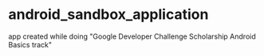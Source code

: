 # android_sandbox_application
 app created while doing "Google Developer Challenge Scholarship Android Basics track"
